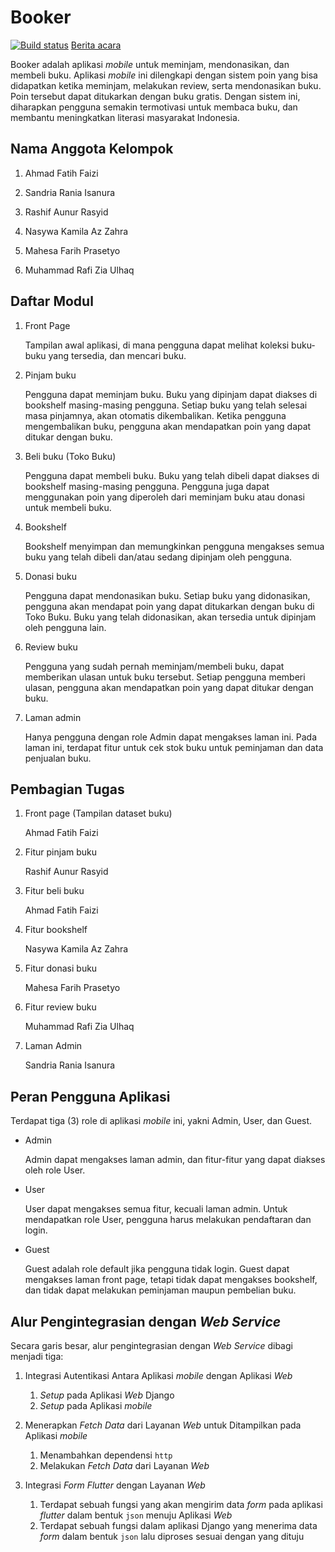 # Booker
[![Build status](https://build.appcenter.ms/v0.1/apps/4e747ad8-afd3-4acf-bb96-3eb36ed692a8/branches/main/badge)](https://appcenter.ms)
[Berita acara](https://1drv.ms/x/s!Ar5Hb9gKjcO7hcdg0luy9o4mG9s4gg?e=d1LLew)

Booker adalah aplikasi _mobile_ untuk meminjam, mendonasikan, dan membeli buku. Aplikasi _mobile_ ini dilengkapi dengan sistem poin yang bisa didapatkan ketika meminjam, melakukan review, serta mendonasikan buku. Poin tersebut dapat ditukarkan dengan buku gratis. Dengan sistem ini, diharapkan pengguna semakin termotivasi untuk membaca buku, dan membantu meningkatkan literasi masyarakat Indonesia.

## Nama Anggota Kelompok

1. Ahmad Fatih Faizi

2. Sandria Rania Isanura

3. Rashif Aunur Rasyid

4. Nasywa Kamila Az Zahra

5. Mahesa Farih Prasetyo

6. Muhammad Rafi Zia Ulhaq

## Daftar Modul

1. Front Page

    Tampilan awal aplikasi, di mana pengguna dapat melihat koleksi buku-buku yang tersedia, dan mencari buku.

2. Pinjam buku

    Pengguna dapat meminjam buku. Buku yang dipinjam dapat diakses di bookshelf masing-masing pengguna. Setiap buku yang telah selesai masa pinjamnya, akan otomatis dikembalikan. Ketika pengguna mengembalikan buku, pengguna akan mendapatkan poin yang dapat ditukar dengan buku.

3. Beli buku (Toko Buku)

    Pengguna dapat membeli buku. Buku yang telah dibeli dapat diakses di bookshelf masing-masing pengguna. Pengguna juga dapat menggunakan poin yang diperoleh dari meminjam buku atau donasi untuk membeli buku.

4. Bookshelf

    Bookshelf menyimpan dan memungkinkan pengguna mengakses semua buku yang telah dibeli dan/atau sedang dipinjam oleh pengguna.

5. Donasi buku

    Pengguna dapat mendonasikan buku. Setiap buku yang didonasikan, pengguna akan mendapat poin yang dapat ditukarkan dengan buku di Toko Buku. Buku yang telah didonasikan, akan tersedia untuk dipinjam oleh pengguna lain.

6. Review buku

    Pengguna yang sudah pernah meminjam/membeli buku, dapat memberikan ulasan untuk buku tersebut. Setiap pengguna memberi ulasan, pengguna akan mendapatkan poin yang dapat ditukar dengan buku.

7. Laman admin

    Hanya pengguna dengan role Admin dapat mengakses laman ini. Pada laman ini, terdapat fitur untuk cek stok buku untuk peminjaman dan data penjualan buku.
 
## Pembagian Tugas

1. Front page (Tampilan dataset buku)

    Ahmad Fatih Faizi

2. Fitur pinjam buku

    Rashif Aunur Rasyid

3. Fitur beli buku

    Ahmad Fatih Faizi

4. Fitur bookshelf

    Nasywa Kamila Az Zahra

5. Fitur donasi buku

    Mahesa Farih Prasetyo

6. Fitur review buku

    Muhammad Rafi Zia Ulhaq

7. Laman Admin

    Sandria Rania Isanura

## Peran Pengguna Aplikasi

Terdapat tiga (3) role di aplikasi _mobile_ ini, yakni Admin, User, dan Guest.

- Admin

    Admin dapat mengakses laman admin, dan fitur-fitur yang dapat diakses oleh role User.

- User

    User dapat mengakses semua fitur, kecuali laman admin. Untuk mendapatkan role User, pengguna harus melakukan pendaftaran dan login.

- Guest

    Guest adalah role default jika pengguna tidak login. Guest dapat mengakses laman front page, tetapi tidak dapat mengakses bookshelf, dan tidak dapat melakukan peminjaman maupun pembelian buku.

## Alur Pengintegrasian dengan _Web Service_

Secara garis besar, alur pengintegrasian dengan _Web Service_ dibagi menjadi tiga:
  
1. Integrasi Autentikasi Antara Aplikasi _mobile_ dengan Aplikasi _Web_
   1. _Setup_ pada Aplikasi _Web_ Django
   2. _Setup_ pada Aplikasi _mobile_

2. Menerapkan _Fetch Data_ dari Layanan _Web_ untuk Ditampilkan pada Aplikasi _mobile_
   1. Menambahkan dependensi `http`
   2. Melakukan _Fetch Data_ dari Layanan _Web_
       
3. Integrasi _Form Flutter_ dengan Layanan _Web_

   1. Terdapat sebuah fungsi yang akan mengirim data _form_ pada aplikasi _flutter_ dalam bentuk `json` menuju Aplikasi _Web_
   2. Terdapat sebuah fungsi dalam aplikasi Django yang menerima data _form_ dalam bentuk `json` lalu diproses sesuai dengan yang dituju
